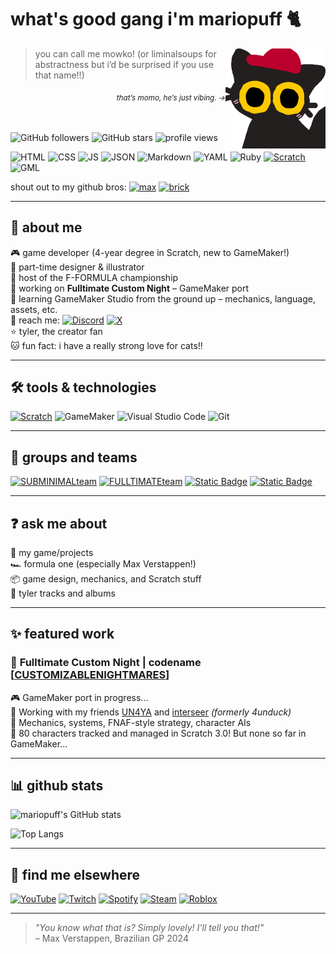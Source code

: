 # what's good gang i'm mariopuff 🐈
<img src="momocat.png" alt="this is momo, my oc!" align="right" width="160"/>


> you can call me mowko! (or liminalsoups for abstractness but i’d be surprised if you use that name!!)

<div align="right"><sub><i>that’s momo,  he’s just vibing. →</i></sub></div>

<br><br>
![GitHub followers](https://img.shields.io/github/followers/mariopuff?label=followers&style=flat&labelColor=bc002d&color=ffffff)
![GitHub stars](https://img.shields.io/github/stars/mariopuff?affiliations=OWNER&style=flat&labelColor=bc002d&color=ffffff)
![profile views](https://komarev.com/ghpvc/?username=mariopuff&color=blueviolet&style=flat&color=bc002d)  

![HTML](https://img.shields.io/badge/HTML-f16524?logo=html5&logoColor=white)
![CSS](https://img.shields.io/badge/CSS-2465f1?logo=css3&logoColor=white)
![JS](https://img.shields.io/badge/JavaScript-F7DF1E?logo=JavaScript&logoColor=black)
![JSON](https://img.shields.io/badge/JSON-F7DF1E?logo=json&logoColor=black)
![Markdown](https://img.shields.io/badge/Markdown-00a8de?logo=markdown&logoColor=white)
![YAML](https://img.shields.io/badge/YAML-CB171E?logo=yaml&logoColor=white)
![Ruby](https://img.shields.io/badge/Ruby-CC342D?logo=ruby&logoColor=white)
[![Scratch](https://img.shields.io/badge/-Scratch-FFA500?logo=scratch&logoColor=white&style=flat)](https://scratch.mit.edu/users/Mario_0000/)
![GML](https://img.shields.io/badge/GameMaker%20Lang-8bd248?logo=gamemaker&logoColor=white)


shout out to my github bros:
[![max](https://img.shields.io/github/followers/maxeepy?style=flat&label=max%20verstappen&labelColor=32b853&color=fff184)](https://github.com/maxeepy)
[![brick](https://img.shields.io/github/followers/brckd?style=flat&label=brckd)](https://github.com/brckd)

---

## 👤 about me

🎮 game developer (4-year degree in Scratch, new to GameMaker!)  
🎨 part-time designer & illustrator  
🏁 host of the F-FORMULA championship  
🧱 working on **Fulltimate Custom Night** – GameMaker port  
🚀 learning GameMaker Studio from the ground up – mechanics, language, assets, etc.  
💌 reach me: [![Discord](https://img.shields.io/badge/mariopuff.-5661ea?style=flat&logo=discord&logoColor=white)](https://discord.com/users/913646560838041660) [![X](https://img.shields.io/badge/toybunny_-black?style=flat&logo=x&logoColor=white)](https://x.com/toybunny_)  
⭐ tyler, the creator fan  
🐱 fun fact: i have a really strong love for cats!!

---

## 🛠️ tools & technologies

[![Scratch](https://img.shields.io/badge/-Scratch-FFA500?logo=scratch&logoColor=white&style=flat)](https://scratch.mit.edu/users/Mario_0000/)
![GameMaker](https://img.shields.io/badge/-GameMaker-8bd248?logo=gamemaker&logoColor=white&style=flat)
![Visual Studio Code](https://img.shields.io/badge/-VSCode-007ACC?logo=visual-studio-code&logoColor=white&style=flat)
![Git](https://img.shields.io/badge/-Git-F05032?logo=git&logoColor=white&style=flat)

---

## 👥 groups and teams

[![SUBMINIMALteam](https://img.shields.io/badge/SUBMINIMALteam-e67e22?style=for-the-badge&logo=discord&logoColor=white&labelColor=5661ea)](https://discord.gg/fUcPPp3vpP)
[![FULLTIMATEteam](https://img.shields.io/badge/FULLTIMATEteam-bc002d?style=for-the-badge&logo=discord&logoColor=white&labelColor=5661ea)](https://discord.gg/fUcPPp3vpP)
[![Static Badge](https://img.shields.io/badge/The%20SeftDen-92edb0?style=for-the-badge&logo=discord&logoColor=white&labelColor=5661ea)](https://discord.gg/DNxzhg5CVe)
[![Static Badge](https://img.shields.io/badge/Cube%20Central-3d77ce?style=for-the-badge&logo=discord&logoColor=white)](https://discord.gg/5K26fv6MxZ)

---

## ❓ ask me about

💬 my game/projects  
🏎️ formula one (especially Max Verstappen!)  
📦 game design, mechanics, and Scratch stuff  
🎤 tyler tracks and albums

---

## ✨ featured work

### 🚧 **Fulltimate Custom Night | codename [[CUSTOMIZABLENIGHTMARES](https://github.com/mariopuff/customizablenightmares)]**  
🎮 GameMaker port in progress...  
👥 Working with my friends [UN4YA](https://github.com/UN4YA) and [interseer](https://github.com/4unduck) *(formerly 4unduck)*  
🧠 Mechanics, systems, FNAF-style strategy, character AIs  
🐾 80 characters tracked and managed in Scratch 3.0! But none so far in GameMaker...

---

## 📊 github stats

![mariopuff's GitHub stats](https://github-readme-stats.vercel.app/api?username=mariopuff&show_icons=true&theme=tokyonight&hide_border=true)

![Top Langs](https://github-readme-stats.vercel.app/api/top-langs/?username=mariopuff&layout=compact&theme=tokyonight&hide_border=true)

---

## 🔗 find me elsewhere
[![YouTube](https://img.shields.io/badge/-Mario__184-FF0000?logo=youtube&logoColor=white&style=flat)](https://youtube.com/@mariopuff184)
[![Twitch](https://img.shields.io/badge/-mariopuff-9146FF?logo=twitch&logoColor=white&style=flat)](https://twitch.tv/mariopuff)
[![Spotify](https://img.shields.io/badge/-mariopuff!-1ED760?logo=spotify&logoColor=white&style=flat)](https://open.spotify.com/user/xftko2c2nq2exfwg3tes82asl)
[![Steam](https://img.shields.io/badge/-hallwayheat-000000?logo=steam&logoColor=white&style=flat)](https://steamcommunity.com/id/hallwayheat)
[![Roblox](https://img.shields.io/badge/liminalsoups-gray?style=flat&logo=roblox&logoColor=white)](https://www.roblox.com/users/6220154646/profile)


---

> *"You know what that is? Simply lovely! I'll tell you that!"*  
> – Max Verstappen, Brazilian GP 2024

